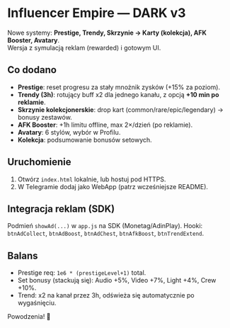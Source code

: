 # Influencer Empire — DARK v3
Nowe systemy: **Prestige, Trendy, Skrzynie → Karty (kolekcja), AFK Booster, Avatary**.  
Wersja z symulacją reklam (rewarded) i gotowym UI.

## Co dodano
- **Prestige**: reset progresu za stały mnożnik zysków (+15% za poziom).
- **Trendy (3h)**: rotujący buff x2 dla jednego kanału, z opcją **+10 min po reklamie**.
- **Skrzynie kolekcjonerskie**: drop kart (common/rare/epic/legendary) → bonusy zestawów.
- **AFK Booster**: +1h limitu offline, max 2×/dzień (po reklamie).
- **Avatary**: 6 stylów, wybór w Profilu.
- **Kolekcja**: podsumowanie bonusów setowych.

## Uruchomienie
1. Otwórz `index.html` lokalnie, lub hostuj pod HTTPS.
2. W Telegramie dodaj jako WebApp (patrz wcześniejsze README).

## Integracja reklam (SDK)
Podmień `showAd(...)` w `app.js` na SDK (Monetag/AdinPlay). Hooki: `btnAdCollect`, `btnAdBoost`, `btnAdChest`, `btnAfkBoost`, `btnTrendExtend`.

## Balans
- Prestige req: `1e6 * (prestigeLevel+1)` total.
- Set bonusy (stackują się): Audio +5%, Video +7%, Light +4%, Crew +10%.
- Trend: x2 na kanał przez 3h, odświeża się automatycznie po wygaśnięciu.

Powodzenia! 🚀
